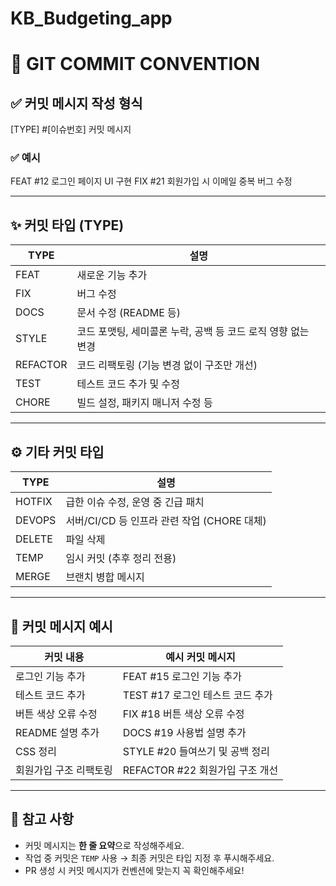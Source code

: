 # KB_Budgeting_app

# 📌 GIT COMMIT CONVENTION

## ✅ 커밋 메시지 작성 형식

[TYPE] #[이슈번호] 커밋 메시지


### ✅ 예시
FEAT #12 로그인 페이지 UI 구현
FIX #21 회원가입 시 이메일 중복 버그 수정

---

## ✨ 커밋 타입 (TYPE)

| TYPE      | 설명                                                         |
|-----------|--------------------------------------------------------------|
| FEAT      | 새로운 기능 추가                                              |
| FIX       | 버그 수정                                                     |
| DOCS      | 문서 수정 (README 등)                                         |
| STYLE     | 코드 포맷팅, 세미콜론 누락, 공백 등 코드 로직 영향 없는 변경 |
| REFACTOR  | 코드 리팩토링 (기능 변경 없이 구조만 개선)                   |
| TEST      | 테스트 코드 추가 및 수정                                      |
| CHORE     | 빌드 설정, 패키지 매니저 수정 등                             |

---

## ⚙️ 기타 커밋 타입

| TYPE     | 설명                                                       |
|----------|------------------------------------------------------------|
| HOTFIX   | 급한 이슈 수정, 운영 중 긴급 패치                          |
| DEVOPS   | 서버/CI/CD 등 인프라 관련 작업 (CHORE 대체)               |
| DELETE   | 파일 삭제                                                  |
| TEMP     | 임시 커밋 (추후 정리 전용)                                 |
| MERGE    | 브랜치 병합 메시지                                         |

---

## 🧠 커밋 메시지 예시

| 커밋 내용             | 예시 커밋 메시지                 |
|----------------------|----------------------------------|
| 로그인 기능 추가      | FEAT #15 로그인 기능 추가        |
| 테스트 코드 추가      | TEST #17 로그인 테스트 코드 추가 |
| 버튼 색상 오류 수정   | FIX #18 버튼 색상 오류 수정      |
| README 설명 추가      | DOCS #19 사용법 설명 추가        |
| CSS 정리              | STYLE #20 들여쓰기 및 공백 정리  |
| 회원가입 구조 리팩토링| REFACTOR #22 회원가입 구조 개선 |

---

## 🔖 참고 사항

- 커밋 메시지는 **한 줄 요약**으로 작성해주세요.
- 작업 중 커밋은 `TEMP` 사용 → 최종 커밋은 타입 지정 후 푸시해주세요.
- PR 생성 시 커밋 메시지가 컨벤션에 맞는지 꼭 확인해주세요!
